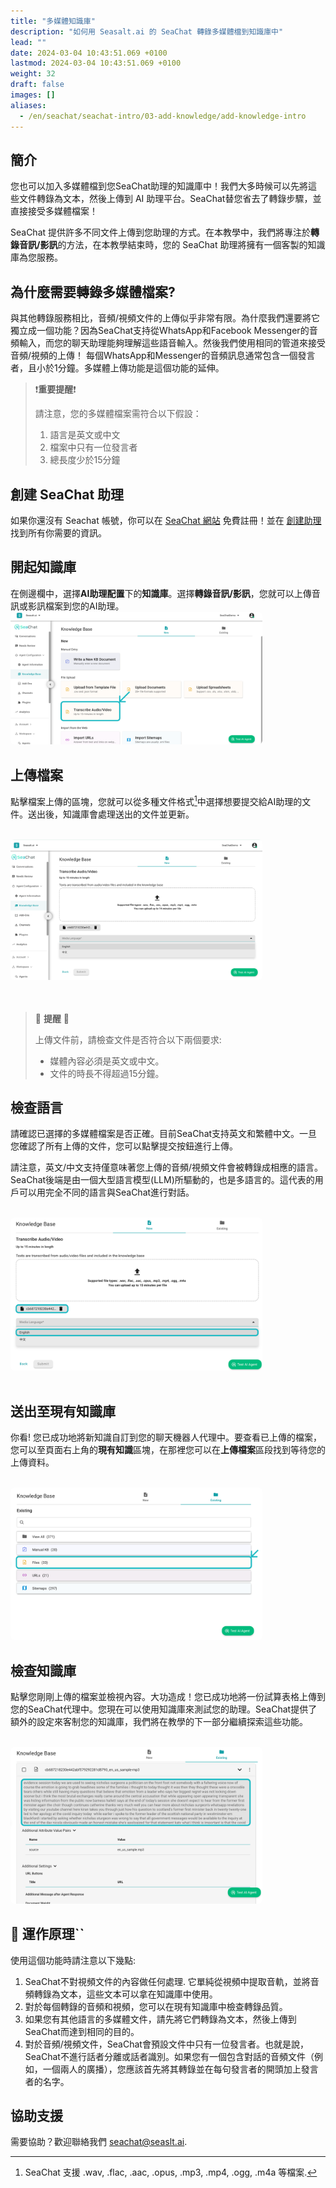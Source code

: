 ```yaml
---
title: "多媒體知識庫"
description: "如何用 Seasalt.ai 的 SeaChat 轉錄多媒體檔到知識庫中"
lead: ""
date: 2024-03-04 10:43:51.069 +0100
lastmod: 2024-03-04 10:43:51.069 +0100
weight: 32
draft: false
images: []
aliases:
  - /en/seachat/seachat-intro/03-add-knowledge/add-knowledge-intro
---
```


## 簡介
您也可以加入多媒體檔到您SeaChat助理的知識庫中！我們大多時候可以先將這些文件轉錄為文本，然後上傳到 AI 助理平台。SeaChat替您省去了轉錄步驟，並直接接受多媒體檔案！

SeaChat 提供許多不同文件上傳到您助理的方式。在本教學中，我們將專注於**轉錄音訊/影訊**的方法，在本教學結束時，您的 SeaChat 助理將擁有一個客製的知識庫為您服務。

## 為什麼需要轉錄多媒體檔案?
與其他轉錄服務相比，音頻/視頻文件的上傳似乎非常有限。為什麼我們還要將它獨立成一個功能？因為SeaChat支持從WhatsApp和Facebook Messenger的音頻輸入，而您的聊天助理能夠理解這些語音輸入。然後我們使用相同的管道來接受音頻/視頻的上傳！
每個WhatsApp和Messenger的音頻訊息通常包含一個發言者，且小於1分鐘。多媒體上傳功能是這個功能的延伸。

> :exclamation:**重要提醒**:exclamation:
>
> 請注意，您的多媒體檔案需符合以下假設：
> 1. 語言是英文或中文
> 2. 檔案中只有一位發言者
> 3. 總長度少於15分鐘


## 創建 SeaChat 助理

如果你還沒有 Seachat 帳號，你可以在 [SeaChat 網站](https://chat.seasalt.ai/) 免費註冊！並在 [創建助理](/zh/seachat/seachat-intro/02-create-agent/) 找到所有你需要的資訊。

## 開起知識庫
在側邊欄中，選擇**AI助理配置**下的**知識庫**。選擇**轉錄音訊/影訊**，您就可以上傳音訊或影訊檔案到您的AI助理。
<br/>
<img width="80%" style="border-radius: 0.4rem" src="/images/product-updates/seachat/en/tutorial-add-knowledge/multimedia/20240319-multimedia-tutorial-step2.png" alt="Image of the Knowledge Base dashboard through the Agent Configuration in the sidebar menu to show how to upload a CSV or JSON file to an agent by selecting Upload from Template File.">

## 上傳檔案
點擊檔案上傳的區塊，您就可以從多種文件格式[^1]中選擇想要提交給AI助理的文件。送出後，知識庫會處理送出的文件並更新。
[^1]: SeaChat 支援 .wav, .flac, .aac, .opus, .mp3, .mp4, .ogg, .m4a 等檔案.

<br/>
<img width="80%" style="border-radius: 0.4rem" src="/images/product-updates/seachat/en/tutorial-add-knowledge/multimedia/20240319-multimedia-tutorial-step3.png" alt="Screenshot illustrating the navigation through the dashboard of knowledge base for SeaChat's AI agents. It illustrates the user interface">
<br/>
<br/>
<br/>

> :rotating_light: **提醒** :rotating_light:
>
> 上傳文件前，請檢查文件是否符合以下兩個要求:
> - 媒體內容必須是英文或中文。
> - 文件的時長不得超過15分鐘。
## 檢查語言

請確認已選擇的多媒體檔案是否正確。目前SeaChat支持英文和繁體中文。一旦您確認了所有上傳的文件，您可以點擊提交按鈕進行上傳。

請注意，英文/中文支持僅意味著您上傳的音頻/視頻文件會被轉錄成相應的語言。SeaChat後端是由一個大型語言模型(LLM)所驅動的，也是多語言的。這代表的用戶可以用完全不同的語言與SeaChat進行對話。

<br/>
<img width="80%" style="border-radius: 0.4rem" src="/images/product-updates/seachat/en/tutorial-add-knowledge/multimedia/20240319-multimedia-tutorial-step4.png" alt="Interface of SeaChat showing the bulk upload feature with a drag and drop zone and a section below for monitoring the status of each file being uploaded and a preview section for the spreadsheet data, reminding users to verify file format and content before submission.">
<br/>
<br/>


## 送出至現有知識庫
你看! 您已成功地將新知識自訂到您的聊天機器人代理中。要查看已上傳的檔案，您可以至頁面右上角的**現有知識**區塊，在那裡您可以在**上傳檔案**區段找到等待您的上傳資料。

<br/>
<img width="80%" style="border-radius: 0.4rem" src="/images/product-updates/seachat/en/tutorial-add-knowledge/multimedia/20240319-multimedia-tutorial-step5.png" alt="Visual guide highlighting the process to finalize file uploads for agent customization by clicking the 'Submit' button, with a follow-up view of the 'Existing' section in the screen top-right showcasing the uploaded files in the 'Files' section.">


## 檢查知識庫
點擊您剛剛上傳的檔案並檢視內容。大功造成！您已成功地將一份試算表格上傳到您的SeaChat代理中。您現在可以使用知識庫來測試您的助理。SeaChat提供了額外的設定來客制您的知識庫，我們將在教學的下一部分繼續探索這些功能。

<br/>
<img width="80%" style="border-radius: 0.4rem" src="/images/product-updates/seachat/en/tutorial-add-knowledge/multimedia/20240319-multimedia-tutorial-step6.png" alt="Visual guide highlighting the process to finalize file uploads for agent customization by clicking the 'Next' button, with a follow-up view of the 'Existing' section in the screen top-right showcasing the uploaded files in the 'Files' section.">


## :brain: 運作原理``

使用這個功能時請注意以下幾點:

1. SeaChat不對視頻文件的內容做任何處理. 它單純從視頻中提取音軌，並將音頻轉錄為文本，這些文本可以拿在知識庫中使用。
2. 對於每個轉錄的音頻和視頻，您可以在現有知識庫中檢查轉錄品質。
3. 如果您有其他語言的多媒體文件，請先將它們轉錄為文本，然後上傳到SeaChat而達到相同的目的。
4. 對於音頻/視頻文件，SeaChat會預設文件中只有一位發言者。也就是說，SeaChat不進行話者分離或話者識別。如果您有一個包含對話的音頻文件（例如，一個兩人的廣播），您應該首先將其轉錄並在每句發言者的開頭加上發言者的名字。



## 協助支援
需要協助？歡迎聯絡我們 [seachat@seaslt.ai](mailto:seachat@seaslt.ai).
